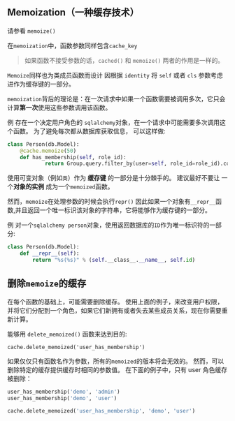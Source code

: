 Memoization（一种缓存技术）
------------------------
请参看 `memoize()`

在`memoization`中，函数参数同样包含`cache_key`

> 如果函数不接受参数的话，`cached()` 和 `memoize()` 两者的作用是一样的。

`Memoize`同样也为类成员函数而设计
因根据 `identity` 将 `self` 或者 `cls` 参数考虑进作为缓存键的一部分。

`memoization`背后的理论是：在一次请求中如果一个函数需要被调用多次，它只会计算**第一次**使用这些参数调用该函数。

例
存在一个决定用户角色的 `sqlalchemy`对象，在一个请求中可能需要多次调用这个函数。
    为了避免每次都从数据库获取信息，
可以这样做:
```python
class Person(db.Model):
    @cache.memoize(50)
    def has_membership(self, role_id):
            return Group.query.filter_by(user=self, role_id=role_id).count() >= 1
```
使用可变对象（例如`类`）作为 **缓存键** 的一部分是十分棘手的。
建议最好不要让 一个**对象的实例** 成为一个`memoized`函数。

然而，`memoize`在处理参数的时候会执行`repr()`
    因此如果一个对象有`__repr__`函数,并且返回一个唯一标识该对象的字符串，它将能够作为缓存键的一部分。

例
对一个`sqlalchemy person`对象，使用返回数据库的`ID`作为唯一标识符的一部分:

```python
class Person(db.Model):
    def __repr__(self):
        return "%s(%s)" % (self.__class__.__name__, self.id)
```

删除`memoize`的缓存
-------------

在每个函数的基础上，可能需要删除缓存。
使用上面的例子，来改变用户权限，并将它们分配到一个角色，如果它们新拥有或者失去某些成员关系，现在你需要重新计算。

能够用 `delete_memoized()` 函数来达到目的:

`cache.delete_memoized('user_has_membership')`

如果仅仅只有函数名作为参数，所有的`memoized`的版本将会无效的。
    然而，可以删除特定的缓存提供缓存时相同的参数值。
    在下面的例子中，只有 user 角色缓存被删除：

```python
user_has_membership('demo', 'admin')
user_has_membership('demo', 'user')

cache.delete_memoized('user_has_membership', 'demo', 'user')
```
